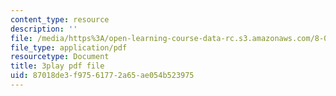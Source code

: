 ```yaml
---
content_type: resource
description: ''
file: /media/https%3A/open-learning-course-data-rc.s3.amazonaws.com/8-01sc-classical-mechanics-fall-2016/87018de3f97561772a65ae054b523975_7JPHNCT1Qo.pdf
file_type: application/pdf
resourcetype: Document
title: 3play pdf file
uid: 87018de3-f975-6177-2a65-ae054b523975
---
```

